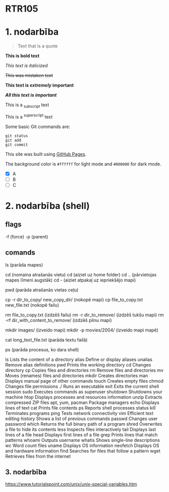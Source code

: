# RTR105

# 1. nodarbība

> Text that is a quote

**This is bold text**

_This text is italicized_

~~This was mistaken text~~

**This text is _extremely_ important**

***All this text is important***

This is a <sub>subscript</sub> text

This is a <sup>superscript</sup> text

Some basic Git commands are:
```
git status
git add
git commit
```

This site was built using [GitHub Pages](https://pages.github.com/).

The background color is `#ffffff` for light mode and `#000000` for dark mode.

- [x] A
- [ ] B
- [ ] C

# 2. nodarbība (shell)

## flags

-f (force)
-p (parent)

## comands

ls (parāda mapes)

cd (nomaina atrašanās vietu)
  cd (aiziet uz home folder)
  cd .. (pārvietojas mapes līmeni augstāk)
  cd - (aiziet atpakaļ uz iepriekšējo mapi)
  
pwd (parāda atrašanās vietas ceļu)

cp -r dir_to_copy/ new_copy_dir/ (nokopē mapi)
cp file_to_copy.txt new_file.txt (nokopē failu)

rm file_to_copy.txt (izdzēš failu)
rm -r dir_to_remove/ (izdzēš tukšu mapi)
rm -rf dir_with_content_to_remove/ (izdzēš pilnu mapi)

mkdir images/ (izveido mapi)
mkdir -p movies/2004/ (izveido mapi mapē)

cat long_text_file.txt (parāda textu failā)

ps (parāda procesus, ko dara shell)

ls	                Lists the content of a directory
alias	              Define or display aliases
unalias	            Remove alias definitions
pwd	                Prints the working directory
cd	                Changes directory
cp	                Copies files and directories
rm	                Remove files and directories
mv	                Moves (renames) files and directories
mkdir	              Creates directories
man	                Displays manual page of other commands
touch	              Creates empty files
chmod	              Changes file permissions
./	                Runs an executable
exit	              Exits the current shell session
sudo	              Executes commands as superuser
shutdown	          Shutdowns your machine
htop	              Displays processes and resources information
unzip	              Extracts compressed ZIP files
apt, yum, pacman	  Package managers
echo	              Displays lines of text
cat	                Prints file contents
ps	                Reports shell processes status
kill	              Terminates programs
ping	              Tests network connectivity
vim	                Efficient text editing
history	            Shows a list of previous commands
passwd	            Changes user password
which	              Returns the full binary path of a program
shred	              Overwrites a file to hide its contents
less	              Inspects files interactively
tail	              Displays last lines of a file
head	              Displays first lines of a file
grep	              Prints lines that match patterns
whoami	            Outputs username
whatis	            Shows single-line descriptions
wc	                Word count files
uname	              Displays OS information
neofetch	          Displays OS and hardware information
find	              Searches for files that follow a pattern
wget	              Retrieves files from the internet

## 3. nodarbība
https://www.tutorialspoint.com/unix/unix-special-variables.htm
